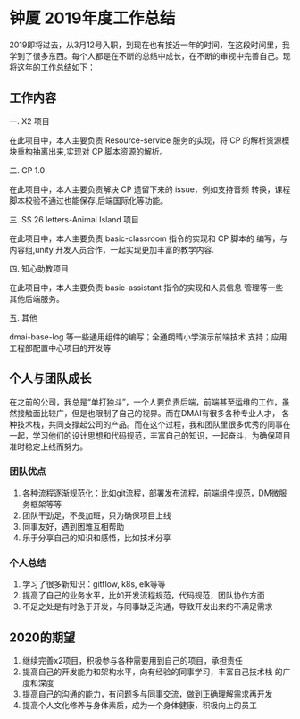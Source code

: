 # 钟厦 2019年度工作总结

2019即将过去，从3月12号入职，到现在也有接近一年的时间，在这段时间里，我学到了很多东西。每个人都是在不断的总结中成长，在不断的审视中完善自己。现将这年的工作总结如下：

## 工作内容

一. X2 项目 

  在此项目中，本人主要负责 Resource-service 服务的实现，将 CP 的解析资源模块重构抽离出来,实现对 CP 脚本资源的解析。

二. CP 1.0 

在此项目中，本人主要负责解决 CP 遗留下来的 issue，例如支持音频 转换，课程脚本校验不通过也能保存,后端国际化等功能。

三. SS 26 letters-Animal Island 项目

在此项目中，本人主要负责 basic-classroom 指令的实现和 CP 脚本的 编写，与内容组,unity 开发人员合作，一起实现更加丰富的教学内容.

四. 知心助教项目 

在此项目中，本人主要负责 basic-assistant 指令的实现和人员信息 管理等一些其他后端服务。

五. 其他 

dmai-base-log 等一些通用组件的编写；全通朗晴小学演示前端技术 支持；应用工程部配置中心项目的开发等

## 个人与团队成长
在之前的公司，我总是“单打独斗”，一个人要负责后端，前端甚至运维的工作，虽然接触面比较广，但是也限制了自己的视界。而在DMAI有很多各种专业人才，
各种技术栈，共同支撑起公司的产品。而在这个过程，我和团队里很多优秀的同事在一起，学习他们的设计思想和代码规范，丰富自己的知识，一起奋斗，为确保项目准时稳定上线而努力。

### 团队优点
1. 各种流程逐渐规范化：比如git流程，部署发布流程，前端组件规范，DM微服务框架等等
2. 团队干劲足，不畏加班，只为确保项目上线
3. 同事友好，遇到困难互相帮助
4. 乐于分享自己的知识和感悟，比如技术分享

### 个人总结
1. 学习了很多新知识：gitflow, k8s, elk等等
2. 提高了自己的业务水平，比如开发流程规范，代码规范，团队协作方面
3. 不足之处是有时急于开发，与同事缺乏沟通，导致开发出来的不满足需求 


## 2020的期望

1. 继续完善x2项目，积极参与各种需要用到自己的项目，承担责任
2. 提高自己的开发能力和架构水平，向有经验的同事学习，丰富自己技术栈 的广度和深度
3. 提高自己的沟通的能力，有问题多与同事交流，做到正确理解需求再开发
4. 提高个人文化修养与身体素质，成为一个身体健康，积极向上的员工
